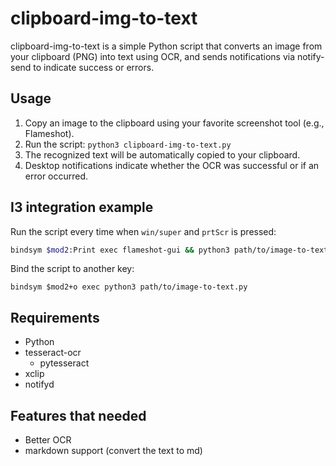 # clipboard-img-to-text
clipboard-img-to-text is a simple Python script that converts an image from your clipboard (PNG) into text using OCR, and sends notifications via notify-send to indicate success or errors.

## Usage
1. Copy an image to the clipboard using your favorite screenshot tool (e.g., Flameshot).
2. Run the script:
`python3 clipboard-img-to-text.py`
3. The recognized text will be automatically copied to your clipboard.
4. Desktop notifications indicate whether the OCR was successful or if an error occurred.

## I3 integration example
Run the script every time when `win/super` and `prtScr` is pressed:
```bash
bindsym $mod2:Print exec flameshot-gui && python3 path/to/image-to-text.py
```

Bind the script to another key:
```
bindsym $mod2+o exec python3 path/to/image-to-text.py
```

## Requirements
- Python
- tesseract-ocr
  - pytesseract
- xclip
- notifyd

## Features that needed
- Better OCR
- markdown support (convert the text to md)
  
